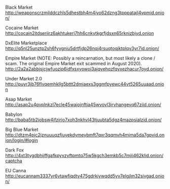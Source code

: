 Black Market
http://weaponscrzmjlddczhls5dhestbh4m4iyo62dzng3tpppatajl4vpmid.onion/

Cocaine Market
http://cocain2itdseriirz6akhtukerj7hh6cnkytkgrfjdsxn65rknizbjyd.onion

DxElite Marketplace
http://q5nl25unztp2sh6fyygniu5drtfjdp26nqj4rsuqtoqjktplqv3yr7id.onion/

Empire Market (NOTE: Possibly a reincarnation, but most likely a clone / scam. The original Empire Market exit scammed in August 2020).
http://2a2a2abbjsjcjwfuozip6idfxsxyowoi3ajqyehqzfqyxezhacur7oyd.onion/

Under Market 2.0
http://puyr3jb76flvqemhkllg5bttt2dmiaexs3ggmfpyewc44vt5265uuaad.onion

Asap Market
http://asap2u4pvplnkzl7ecle45wajojnftja45wvovl3jrvhangeyq67ziid.onion/ 

Babylon
http://baba5tb2jobsw4jfzjrio7xoh3nkhvl43tjuubta5dgz4mazpsialzid.onion/ 

Big Blue Market
http://dtzm4pjc2jznuuuqzfjuyekdymeybmft7qxr3qqmvh4mjma5da7gpvid.onion/login/#login

Dark Fox
http://4xt3tygdbhijffgafkpyvzyftpmtq75w5kgch3emkb5c7mjii462klid.onion/captcha

EU Canna
http://eucannam3337yr6vtawfiqdty475gdrkiywqdd5yv7elgjlm32sivgad.onion/ 
